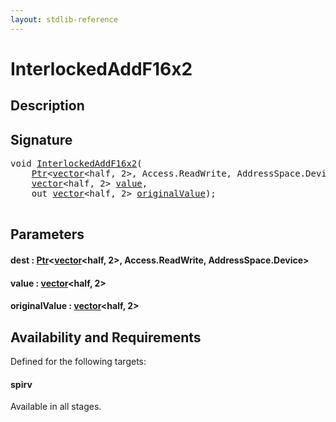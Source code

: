 ```yaml
---
layout: stdlib-reference
---
```


# InterlockedAddF16x2

## Description





## Signature 

<pre>
<span class="code_keyword">void</span> <a href="interlockedaddf16x2-0be.html">InterlockedAddF16x2</a>(
    <a href="../types/ptr-0/index.html" class="code_type">Ptr</a>&lt;<a href="../types/vector/index.html" class="code_type">vector</a>&lt;<span class="code_keyword">half</span>, 2&gt;, Access.ReadWrite, AddressSpace.Device&gt; <a href="interlockedaddf16x2-0be.html#decl-dest" class="code_param">dest</a>,
    <a href="../types/vector/index.html" class="code_type">vector</a>&lt;<span class="code_keyword">half</span>, 2&gt; <a href="interlockedaddf16x2-0be.html#decl-value" class="code_param">value</a>,
    <span class="code_keyword">out</span> <a href="../types/vector/index.html" class="code_type">vector</a>&lt;<span class="code_keyword">half</span>, 2&gt; <a href="interlockedaddf16x2-0be.html#decl-originalValue" class="code_param">originalValue</a>);

</pre>

## Parameters

####  <a id="decl-dest"></a>dest  : [Ptr](../types/ptr-0/index.html)\<[vector](../types/vector/index.html)\<half, 2\>, Access\.ReadWrite, AddressSpace\.Device\>
####  <a id="decl-value"></a>value  : [vector](../types/vector/index.html)\<half, 2\>
####  <a id="decl-originalValue"></a>originalValue  : [vector](../types/vector/index.html)\<half, 2\>

## Availability and Requirements

Defined for the following targets:

#### spirv
Available in all stages.




